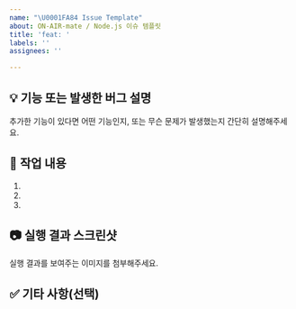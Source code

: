 ```yaml
---
name: "\U0001FA84 Issue Template"
about: ON-AIR-mate / Node.js 이슈 템플릿
title: 'feat: '
labels: ''
assignees: ''

---
```


## 💡 기능 또는 발생한 버그 설명
추가한 기능이 있다면 어떤 기능인지, 또는 무슨 문제가 발생했는지 간단히 설명해주세요.

## 🔨 작업 내용
1. 
2. 
3. 

## 📷 실행 결과 스크린샷
실행 결과를 보여주는 이미지를 첨부해주세요.

## ✅ 기타 사항(선택)
<!-- 리뷰어에게 전달할 사항이 있으면 작성해주세요. -->
